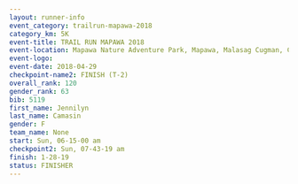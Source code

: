 ```yaml
---
layout: runner-info 
event_category: trailrun-mapawa-2018 
category_km: 5K 
event-title: TRAIL RUN MAPAWA 2018 
event-location: Mapawa Nature Adventure Park, Mapawa, Malasag Cugman, Cagayan de Oro Philippines 
event-logo: 
event-date: 2018-04-29 
checkpoint-name2: FINISH (T-2) 
overall_rank: 120
gender_rank: 63
bib: 5119
first_name: Jennilyn
last_name: Camasin
gender: F
team_name: None
start: Sun, 06-15-00 am
checkpoint2: Sun, 07-43-19 am
finish: 1-28-19
status: FINISHER
---
```

